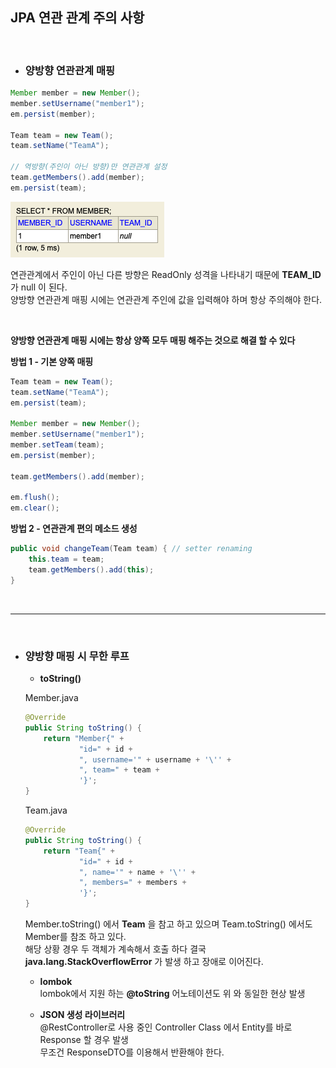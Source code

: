 ## JPA 연관 관계 주의 사항

<br>

* ### 양방향 연관관계 매핑<br>
```java
Member member = new Member();
member.setUsername("member1");
em.persist(member);

Team team = new Team();
team.setName("TeamA");

// 역방향(주인이 아닌 방향)만 연관관계 설정
team.getMembers().add(member);
em.persist(team);
```

![](img/2021-04-01_Jpa05.png)

연관관계에서 주인이 아닌 다른 방향은 ReadOnly 성격을 나타내기 때문에 **TEAM_ID**가 null 이 된다.<br>
양방향 연관관계 매핑 시에는 연관관계 주인에 값을 입력해야 하며 항상 주의해야 한다.

<br>

**양방향 연관관계 매핑 시에는 항상 양쪽 모두 매핑 해주는 것으로 해결 할 수 있다**

**방법 1 - 기본 양쪽 매핑**
```java
Team team = new Team();
team.setName("TeamA");
em.persist(team);

Member member = new Member();
member.setUsername("member1");
member.setTeam(team);
em.persist(member);

team.getMembers().add(member);

em.flush();
em.clear();
```

**방법 2 - 연관관계 편의 메소드 생성**
```java
public void changeTeam(Team team) { // setter renaming
    this.team = team;
    team.getMembers().add(this);
}
```

<br>
<hr>
<br>

* ### 양방향 매핑 시 무한 루프 <br>
    * **toString()**

    Member.java
    ```java
    @Override
    public String toString() {
        return "Member{" +
                "id=" + id +
                ", username='" + username + '\'' +
                ", team=" + team +
                '}';
    }
    ```

    Team.java
    ```java
    @Override
    public String toString() {
        return "Team{" +
                "id=" + id +
                ", name='" + name + '\'' +
                ", members=" + members +
                '}';
    }
    ```

    Member.toString() 에서 **Team** 을 참고 하고 있으며 Team.toString() 에서도 Member를 참조 하고 있다. <br>
    해당 상황 경우 두 객체가 계속해서 호출 하다 결국 **java.lang.StackOverflowError** 가 발생 하고 장애로 이어진다.

    * **lombok** <br>
    lombok에서 지원 하는 **@toString** 어노테이션도 위 와 동일한 현상 발생

    * **JSON 생성 라이브러리** <br>
    @RestController로 사용 중인 Controller Class 에서 Entity를 바로 Response 할 경우 발생 <br>
    무조건 ResponseDTO를 이용해서 반환해야 한다.

